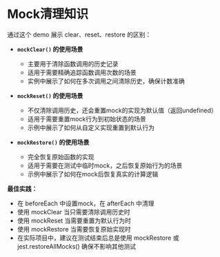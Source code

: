 # Mock清理知识

通过这个 demo 展示 clear、reset、restore 的区别：

- **`mockClear()` 的使用场景**

    - 主要用于清除函数调用的历史记录
    - 适用于需要精确追踪函数调用次数的场景
    - 实例中展示了如何在多次调用之间清除历史，确保计数准确

- **`mockReset()` 的使用场景**

    - 不仅清除调用历史，还会重置mock的实现为默认值（返回undefined）
    - 适用于需要重置mock行为到初始状态的场景
    - 示例中展示了如何从自定义实现重置到默认行为

- **`mockRestore()` 的使用场景**

    - 完全恢复原始函数的实现
    - 适用于需要在测试中临时mock，之后恢复原始行为的场景
    - 示例中展示了如何在mock后恢复真实的计算逻辑

**最佳实践：**

- 在 beforeEach 中设置mock，在 afterEach 中清理
- 使用 mockClear 当只需要清除调用历史时
- 使用 mockReset 当需要重置为默认行为时
- 使用 mockRestore 当需要恢复原始实现时
- 在实际项目中，建议在测试结束后总是使用 mockRestore 或 jest.restoreAllMocks() 确保不影响其他测试
